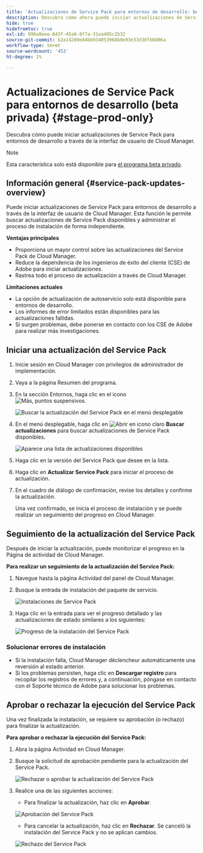```yaml
---
title: 'Actualizaciones de Service Pack para entornos de desarrollo: beta privada'
description: Descubra cómo ahora puede iniciar actualizaciones de Service Pack para entornos de desarrollo a través de la interfaz de usuario de Cloud Manager.
hide: true
hidefromtoc: true
exl-id: 996a8eee-843f-45a6-8f7a-31ea405c2b32
source-git-commit: b2a14280e84bb934053968b0e93e33d30fb6086a
workflow-type: tm+mt
source-wordcount: '453'
ht-degree: 1%

---
```


# Actualizaciones de Service Pack para entornos de desarrollo (beta privada) {#stage-prod-only}

Descubra cómo puede iniciar actualizaciones de Service Pack para entornos de desarrollo a través de la interfaz de usuario de Cloud Manager.

>[!NOTE]
>
>Esta característica solo está disponible para [el programa beta privado](/help/release-notes/current.md#beta-program).

## Información general {#service-pack-updates-overview}

Puede iniciar actualizaciones de Service Pack para entornos de desarrollo a través de la interfaz de usuario de Cloud Manager. Esta función le permite buscar actualizaciones de Service Pack disponibles y administrar el proceso de instalación de forma independiente.

**Ventajas principales**

* Proporciona un mayor control sobre las actualizaciones del Service Pack de Cloud Manager.
* Reduce la dependencia de los ingenieros de éxito del cliente (CSE) de Adobe para iniciar actualizaciones.
* Rastrea todo el proceso de actualización a través de Cloud Manager.

**Limitaciones actuales**

* La opción de actualización de autoservicio solo está disponible para entornos de desarrollo.
* Los informes de error limitados están disponibles para las actualizaciones fallidas.
* Si surgen problemas, debe ponerse en contacto con los CSE de Adobe para realizar más investigaciones.

## Iniciar una actualización del Service Pack

1. Inicie sesión en Cloud Manager con privilegios de administrador de implementación.
1. Vaya a la página Resumen del programa.
1. En la sección Entornos, haga clic en el icono ![Más, puntos suspensivos](https://spectrum.adobe.com/static/icons/workflow_18/Smock_More_18_N.svg).

   ![Buscar la actualización del Service Pack en el menú desplegable](/help/using/assets/service-pack-check-for-updates.png)

1. En el menú desplegable, haga clic en ![Abrir en icono claro](https://spectrum.adobe.com/static/icons/workflow_18/Smock_OpenInLight_18_N.svg) **Buscar actualizaciones** para buscar actualizaciones de Service Pack disponibles.

   ![Aparece una lista de actualizaciones disponibles](/help/using/assets/service-pack-versions.png)

1. Haga clic en la versión del Service Pack que desee en la lista.
1. Haga clic en **Actualizar Service Pack** para iniciar el proceso de actualización.
1. En el cuadro de diálogo de confirmación, revise los detalles y confirme la actualización.

   Una vez confirmado, se inicia el proceso de instalación y se puede realizar un seguimiento del progreso en Cloud Manager.

## Seguimiento de la actualización del Service Pack

Después de iniciar la actualización, puede monitorizar el progreso en la Página de actividad de Cloud Manager.

**Para realizar un seguimiento de la actualización del Service Pack:**

1. Navegue hasta la página Actividad del panel de Cloud Manager.
1. Busque la entrada de instalación del paquete de servicio.

   ![Instalaciones de Service Pack](/help/using/assets/service-pack-installation.png)

1. Haga clic en la entrada para ver el progreso detallado y las actualizaciones de estado similares a los siguientes:

   ![Progreso de la instalación del Service Pack](/help/using/assets/service-pack-progression.png)

### Solucionar errores de instalación

* Si la instalación falla, Cloud Manager déclencheur automáticamente una reversión al estado anterior.
* Si los problemas persisten, haga clic en **Descargar registro** para recopilar los registros de errores y, a continuación, póngase en contacto con el Soporte técnico de Adobe para solucionar los problemas.

## Aprobar o rechazar la ejecución del Service Pack

Una vez finalizada la instalación, se requiere su aprobación (o rechazo) para finalizar la actualización.

**Para aprobar o rechazar la ejecución del Service Pack:**

1. Abra la página Actividad en Cloud Manager.
1. Busque la solicitud de aprobación pendiente para la actualización del Service Pack.

   ![Rechazar o aprobar la actualización del Service Pack](/help/using/assets/service-pack-reject-approve.png)

1. Realice una de las siguientes acciones:

   * Para finalizar la actualización, haz clic en **Aprobar**.

   ![Aprobación del Service Pack](/help/using/assets/service-pack-approve.png)

   * Para cancelar la actualización, haz clic en **Rechazar**.
Se canceló la instalación del Service Pack y no se aplican cambios.

   ![Rechazo del Service Pack](/help/using/assets/service-pack-reject.png)
